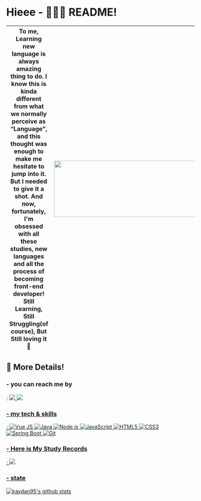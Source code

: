 # Hieee - 🙋🏻‍♀️ README!


| To me, Learning new language is always amazing thing to do. I know this is kinda different from what we normally perceive as “Language”, and this thought was enough to make me hesitate to jump into it. But I needed to give it a shot. And now, fortunately, I'm obsessed with all these studies, new languages and all the process of becoming front-end developer! Still Learning, Still Struggling(of course), But Still loving it🧡| <img src="https://user-images.githubusercontent.com/85853145/148555246-01d0329d-f4ed-47e5-bb64-a442e664c6a6.png" width="850" height="150"> |
| ------ | ------ |


## 👀 More Details! 


### - you can reach me by 
  : <a href="https://mail.google.com/mail/u/0/?ogbl#inbox?compose=GTvVlcSHxTkVSspmbSSngsMcDmhFFVFSVTCdvwTdzsMvTlzDJjCGjCTHMmnNdwWQLpBghBnvcPHpr" target="_blank"><img src="https://img.shields.io/badge/-Gmail-EA4335?style=flat-square&logo=Gmail&logoColor=white"> <a href="https://mail.google.com/mail/u/0/?ogbl#inbox?compose=GTvVlcSHxTkVSspmbSSngsMcDmhFFVFSVTCdvwTdzsMvTlzDJjCGjCTHMmnNdwWQLpBghBnvcPHpr" target="_blank"><img src="https://img.shields.io/badge/-Naver-03C75A?style=flat-square&logo=Naver&logoColor=white">
  
###  - my tech & skills 
  : ![Vue JS](https://img.shields.io/badge/-Vue.js-4FC08D?style=flat-square&logo=vue.js&logoColor=white) ![Java](https://img.shields.io/badge/-Java-007396?style=flat-square&logo=Java&logoColor=white) ![Node.js](https://img.shields.io/badge/-Node.js-339933?style=flat-square&logo=Node.js&logoColor=white) ![JavaScript](https://img.shields.io/badge/-JavaScript-F7DF1E?style=flat-square&logo=JavaScript&logoColor=white) ![HTML5](https://img.shields.io/badge/-HTML5-E34F26?style=flat-square&logo=HTML5&logoColor=white) ![CSS3](https://img.shields.io/badge/-CSS3-1572B6?style=flat-square&logo=CSS3&logoColor=white) ![Spring Boot](https://img.shields.io/badge/-Spring%20Boot-6DB33F?style=flat-square&logo=Spring%20Boot&logoColor=white) ![Git](https://img.shields.io/badge/-Git-F05032?style=flat-square&logo=Git&logoColor=white)
  
### - Here is My Study Records
  : <a href="https://www.notion.so/b631f07a054e42a1bc06a9e11c334840" target="_blank"><img src="https://img.shields.io/badge/-StudyRecords-000000?style=for-the-badge&logo=Notion&logoColor=white">

  
### - state
![kaydan95's github stats](https://github-readme-stats.vercel.app/api?username=kaydan95&theme=discord_old_blurple&show_icons=true)
<!-- [![kaydan95's github stats](https://github-readme-stats.vercel.app/api/top-langs/?username=kaydan95&show_icons=true&hide_border=true&theme=discord_old_blurple)](https://github.com/kaydan95) -->
  
  
  
<!-- |  | contents  |
| ------ | ------ |
| 📩 contact |  <a href="https://mail.google.com/mail/u/0/?ogbl#inbox?compose=GTvVlcSHxTkVSspmbSSngsMcDmhFFVFSVTCdvwTdzsMvTlzDJjCGjCTHMmnNdwWQLpBghBnvcPHpr" target="_blank"><img src="https://img.shields.io/badge/-Gmail-EA4335?style=flat-square&logo=Gmail&logoColor=white"> <a href="https://mail.google.com/mail/u/0/?ogbl#inbox?compose=GTvVlcSHxTkVSspmbSSngsMcDmhFFVFSVTCdvwTdzsMvTlzDJjCGjCTHMmnNdwWQLpBghBnvcPHpr" target="_blank"><img src="https://img.shields.io/badge/-Naver-03C75A?style=flat-square&logo=Naver&logoColor=white"> |
| 🛠 tech & skills | ![Vue JS](https://img.shields.io/badge/-Vue.js-4FC08D?style=flat-square&logo=vue.js&logoColor=white) ![Java](https://img.shields.io/badge/-Java-007396?style=flat-square&logo=Java&logoColor=white) ![Node.js](https://img.shields.io/badge/-Node.js-339933?style=flat-square&logo=Node.js&logoColor=white) ![JavaScript](https://img.shields.io/badge/-JavaScript-F7DF1E?style=flat-square&logo=JavaScript&logoColor=white) ![HTML5](https://img.shields.io/badge/-HTML5-E34F26?style=flat-square&logo=HTML5&logoColor=white) ![CSS3](https://img.shields.io/badge/-CSS3-1572B6?style=flat-square&logo=CSS3&logoColor=white) ![Spring Boot](https://img.shields.io/badge/-Spring%20Boot-6DB33F?style=flat-square&logo=Spring%20Boot&logoColor=white) ![Git](https://img.shields.io/badge/-Git-F05032?style=flat-square&logo=Git&logoColor=white) |
| 📝 records | <a href="https://www.notion.so/b631f07a054e42a1bc06a9e11c334840" target="_blank"><img src="https://img.shields.io/badge/-Study-000000?style=flat-square&logo=Notion&logoColor=white"> |
| ❤️‍🔥 passion | 👩🏻‍💻 🎬 📸 |
| 🔎 state | ![kaydan95's github stats](https://github-readme-stats.vercel.app/api?username=kaydan95&theme=discord_old_blurple&show_icons=true)| -->
